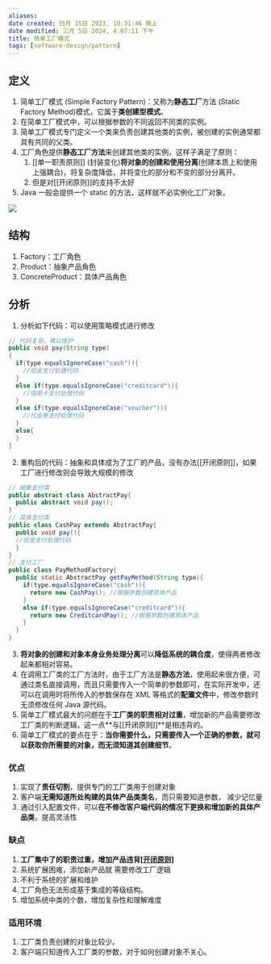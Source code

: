 ```yaml
---
aliases: 
date created: 四月 15日 2023, 10:31:46 晚上
date modified: 三月 5日 2024, 4:07:11 下午
title: 简单工厂模式
tags: [software-design/pattern]
---
```


## 定义
1. 简单工厂模式 (Simple Factory Pattern)：又称为**静态工厂**方法 (Static Factory Method)模式，它属于**类创建型模式**。
2. 在简单工厂模式中，可以根据参数的不同返回不同类的实例。
3. 简单工厂模式专门定义一个类来负责创建其他类的实例，被创建的实例通常都具有共同的父类。
4. 工厂角色提供**静态工厂方法**来创建其他类的实例，这样子满足了原则：
   1. [[单一职责原则]] (封装变化)**将对象的创建和使用分离**(创建本质上和使用上强耦合)，将复杂度降低，并将变化的部分和不变的部分分离开。
   2. 但是对[[开闭原则]]的支持不太好
5. Java 一般会提供一个 static 的方法，这样就不必实例化工厂对象。

![](https://spricoder.oss-cn-shanghai.aliyuncs.com/2021-Software-System-Design/img/lec03/1.png)

## 结构
1. Factory：工厂角色
2. Product：抽象产品角色
3. ConcreteProduct：具体产品角色

## 分析
1. 分析如下代码：可以使用策略模式进行修改

```java
// 代码复杂，难以维护
public void pay(String type)
{
  if(type.equalsIgnoreCase("cash")){
    //现金支付处理代码
  }
  else if(type.equalsIgnoreCase("creditcard")){
    //信用卡支付处理代码
  }
  else if(type.equalsIgnoreCase("voucher")){
    //代金券支付处理代码
  }
  else{
  }
}
```

2. 重构后的代码：抽象和具体成为了工厂的产品，没有办法[[开闭原则]]，如果工厂进行修改则会导致大规模的修改

```java
// 抽象支付类
public abstract class AbstractPay{
  public abstract void pay();
}
// 具体支付类
public class CashPay extends AbstractPay{
  public void pay(){
  //现金支付处理代码
  }
}
// 支付工厂
public class PayMethodFactory{
  public static AbstractPay getPayMethod(String type){
    if(type.equalsIgnoreCase("cash")){
      return new CashPay(); //根据参数创建具体产品
    }
    else if(type.equalsIgnoreCase("creditcard")){
      return new CreditcardPay(); //根据参数创建具体产品
    }
  }
}
```

3. **将对象的创建和对象本身业务处理分离**可以**降低系统的耦合度**，使得两者修改起来都相对容易。
4. 在调用工厂类的工厂方法时，由于工厂方法是**静态方法**，使用起来很方便，可通过类名直接调用，而且只需要传入一个简单的参数即可，在实际开发中，还可以在调用时将所传入的参数保存在 XML 等格式的**配置文件**中，修改参数时无须修改任何 Java 源代码。
5. 简单工厂模式最大的问题在于**工厂类的职责相对过重**，增加新的产品需要修改工厂类的判断逻辑，这一点**与[[开闭原则]]**是相违背的。
6. 简单工厂模式的要点在于：**当你需要什么，只需要传入一个正确的参数，就可以获取你所需要的对象，而无须知道其创建细节**。

### 优点
1.  实现了**责任切割**，提供专门的工厂类用于创建对象
2.  客户端**无需知道所处构建的具体产品类类名**，而只需要知道参数， 减少记忆量
3.  通过引入配置文件，可以**在不修改客户端代码的情况下更换和增加新的具体产品类**，提高灵活性

### 缺点
1.  **工厂集中了的职责过重，增加产品违背[[开闭原则]](需要修改判断逻辑代码)**
2.  系统扩展困难，添加新产品就 需要修改工厂逻辑
3.  不利于系统的扩展和维护
4.  工厂角色无法形成基于集成的等级结构。
5.  增加系统中类的个数，增加复杂性和理解难度

### 适用环境
1. 工厂类负责创建的对象比较少。
2. 客户端只知道传入工厂类的参数，对于如何创建对象不关心。
